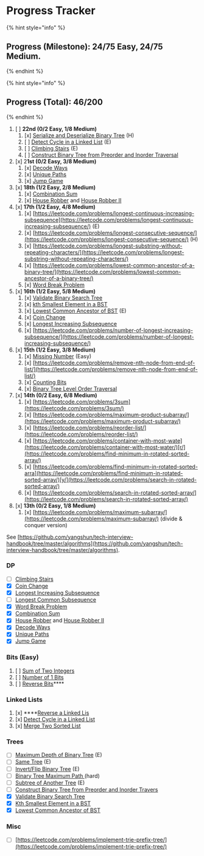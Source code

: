 # Progress Tracker

{% hint style="info" %}
## **Progress \(Milestone\): 24/75 Easy, 24/75 Medium.**
{% endhint %}

{% hint style="info" %}
## **Progress \(Total\): 46/200**
{% endhint %}

1. [ ] **22nd \(0/2 Easy, 1/8 Medium\)**
   1. [x] [Serialize and Deserialize Binary Tree](https://leetcode.com/problems/serialize-and-deserialize-binary-tree/) \(H\)
   2. [ ] [Detect Cycle in a Linked List](https://leetcode.com/problems/linked-list-cycle/) \(E\)
   3. [ ] [Climbing Stairs](https://leetcode.com/problems/climbing-stairs/) \(E\)
   4. [ ] [Construct Binary Tree from Preorder and Inorder Traversal](https://leetcode.com/problems/construct-binary-tree-from-preorder-and-inorder-traversal/)
2. [x] 2**1st \(0/2 Easy, 3/8 Medium\)**
   1. [x] [Decode Ways](https://leetcode.com/problems/decode-ways/)
   2. [x] [Unique Paths](https://leetcode.com/problems/unique-paths/)
   3. [x] [Jump Game](https://leetcode.com/problems/jump-game/)
3. [x] **18th \(1/2 Easy, 2/8 Medium\)** 
   1. [x]  [Combination Sum](https://leetcode.com/problems/combination-sum-iv/)
   2. [x] [House Robber](https://leetcode.com/problems/house-robber/) and [House Robber II](https://leetcode.com/problems/house-robber-ii/)
4. [x] **17th \(1/2 Easy, 4/8 Medium\)**
   1. [x] [https://leetcode.com/problems/longest-continuous-increasing-subsequence](https://leetcode.com/problems/longest-continuous-increasing-subsequence/) \(E\)
   2. [x] [https://leetcode.com/problems/longest-consecutive-sequence/](https://leetcode.com/problems/longest-consecutive-sequence/) \(H\)
   3. [x] [https://leetcode.com/problems/longest-substring-without-repeating-characters/](https://leetcode.com/problems/longest-substring-without-repeating-characters/)
   4. [x] [https://leetcode.com/problems/lowest-common-ancestor-of-a-binary-tree/](https://leetcode.com/problems/lowest-common-ancestor-of-a-binary-tree/)
   5. [x] [Word Break Problem](https://leetcode.com/problems/word-break/)
5. [x] **16th \(1/2 Easy, 5/8 Medium\)** 
   1. [x] [Validate Binary Search Tree](https://leetcode.com/problems/validate-binary-search-tree/) 
   2. [x]  [kth Smallest Element in a BST](https://leetcode.com/problems/kth-smallest-element-in-a-bst/) 
   3. [x]  [Lowest Common Ancestor of BST](https://leetcode.com/problems/lowest-common-ancestor-of-a-binary-search-tree/) \(E\)
   4. [x] [Coin Change](https://leetcode.com/problems/coin-change/)
   5. [x] [Longest Increasing Subsequence](https://leetcode.com/problems/longest-increasing-subsequence/)
   6. [x] [https://leetcode.com/problems/number-of-longest-increasing-subsequence/](https://leetcode.com/problems/number-of-longest-increasing-subsequence/)
6. [x] **15th \(1/2 Easy, 3/8 Medium\)**
   1. [x] [Missing Number](https://leetcode.com/problems/missing-number/) \(Easy\)
   2. [x] [https://leetcode.com/problems/remove-nth-node-from-end-of-list/](https://leetcode.com/problems/remove-nth-node-from-end-of-list/)
   3. [x] [Counting Bi](https://leetcode.com/problems/counting-bits/)[ts](https://leetcode.com/problems/linked-list-cycle/)
   4. [x] [Binary Tree Level Order Traversal](https://leetcode.com/problems/binary-tree-level-order-traversal/)
7. [x] **14th \(0/2 Easy, 6/8 Medium\)**
   1. [x] [https://leetcode.com/problems/3sum](https://leetcode.com/problems/3sum/)
   2. [x] [https://leetcode.com/problems/maximum-product-subarray/](https://leetcode.com/problems/maximum-product-subarray/)
   3. [x] [https://leetcode.com/problems/reorder-list/](https://leetcode.com/problems/reorder-list/)
   4. [x] [https://leetcode.com/problems/container-with-most-wate](https://leetcode.com/problems/container-with-most-water/)[r/](https://leetcode.com/problems/find-minimum-in-rotated-sorted-array/)
   5. [x] [https://leetcode.com/problems/find-minimum-in-rotated-sorted-arra](https://leetcode.com/problems/find-minimum-in-rotated-sorted-array/)[y/](https://leetcode.com/problems/search-in-rotated-sorted-array/)
   6. [x] [https://leetcode.com/problems/search-in-rotated-sorted-array/](https://leetcode.com/problems/search-in-rotated-sorted-array/)
8. [x] **13th \(0/2 Easy, 1/8 Medium\)**
   1. [x] [https://leetcode.com/problems/maximum-subarray/](https://leetcode.com/problems/maximum-subarray/) \(divide & conquer version\)

See [https://github.com/yangshun/tech-interview-handbook/tree/master/algorithms](https://github.com/yangshun/tech-interview-handbook/tree/master/algorithms).

### **DP**

* [ ] [Climbing Stairs](https://leetcode.com/problems/climbing-stairs/)
* [x] [Coin Change](https://leetcode.com/problems/coin-change/)
* [x] [Longest Increasing Subsequence](https://leetcode.com/problems/longest-increasing-subsequence/)
* [ ] [Longest Common Subsequence](https://github.com/yangshun/tech-interview-handbook/blob/master/algorithms)
* [x] [Word Break Problem](https://leetcode.com/problems/word-break/)
* [x] [Combination Sum](https://leetcode.com/problems/combination-sum-iv/)
* [x] [House Robber](https://leetcode.com/problems/house-robber/) and [House Robber II](https://leetcode.com/problems/house-robber-ii/)
* [x] [Decode Ways](https://leetcode.com/problems/decode-ways/)
* [x] [Unique Paths](https://leetcode.com/problems/unique-paths/)
* [x] [Jump Game](https://leetcode.com/problems/jump-game/)

### **Bits \(Easy\)**

1. [ ] [Sum of Two Integers](https://leetcode.com/problems/sum-of-two-integers/)
2. [ ] [Number of 1 Bits](https://leetcode.com/problems/number-of-1-bits/)
3. [ ] [Reverse Bits](https://leetcode.com/problems/reverse-bits/)\*\*\*\*

### **Linked Lists**

1. [x] \*\*\*\*[Reverse a Linked Lis](https://leetcode.com/problems/reverse-linked-list/)
2. [x] [Detect Cycle in a Linked List](https://leetcode.com/problems/linked-list-cycle/)
3. [x] [Merge Two Sorted L](https://leetcode.com/problems/merge-two-sorted-lists/)[ist](https://leetcode.com/problems/merge-k-sorted-lists/)

### Trees

* [ ] [Maximum Depth of Binary Tree](https://leetcode.com/problems/maximum-depth-of-binary-tree/) \(E\)
* [ ] [Same Tree](https://leetcode.com/problems/same-tree/) \(E\)
* [ ] [Invert/Flip Binary Tree](https://leetcode.com/problems/invert-binary-tree/) \(E\)
* [ ] [Binary Tree Maximum Path ](https://leetcode.com/problems/binary-tree-maximum-path-sum/)\(hard\)
* [ ] [Subtree of Another Tree](https://leetcode.com/problems/subtree-of-another-tree/) \(E\)
* [ ] [Construct Binary Tree from Preorder and Inorder Travers](https://leetcode.com/problems/construct-binary-tree-from-preorder-and-inorder-traversal/)
* [x] [Validate Binary Search Tree](https://leetcode.com/problems/validate-binary-search-tree/)
* [x] [Kth Smallest Element in a BST](https://leetcode.com/problems/kth-smallest-element-in-a-bst/)
* [x] [Lowest Common Ancestor of BST](https://leetcode.com/problems/lowest-common-ancestor-of-a-binary-search-tree/)

### **Misc**

* [ ] [https://leetcode.com/problems/implement-trie-prefix-tree/](https://leetcode.com/problems/implement-trie-prefix-tree/)  


